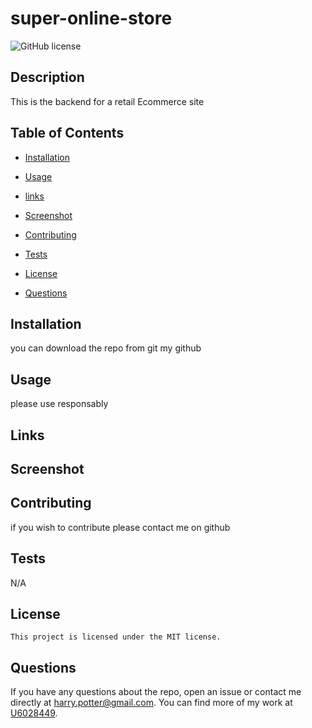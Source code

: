 
# super-online-store
![GitHub license](https://img.shields.io/badge/license-MIT-blue.svg)

## Description

This is the backend for a retail Ecommerce site

## Table of Contents

* [Installation](#installation)
* [Usage](#usage)
* [links](#Links)
* [Screenshot](#Screenshot)
* [Contributing](#contributing)
* [Tests](#tests)

* [License](#license)

* [Questions](#questions)

## Installation

you can download the repo from git my github

## Usage

please use responsably 

## Links

## Screenshot

## Contributing

if you wish to contribute please contact me on github

## Tests

N/A

## License
    
    This project is licensed under the MIT license.

## Questions

If you have any questions about the repo, open an issue or contact me directly at harry.potter@gmail.com. You can find more of my work at [U6028449](https://github.com/U6028449/).
  
